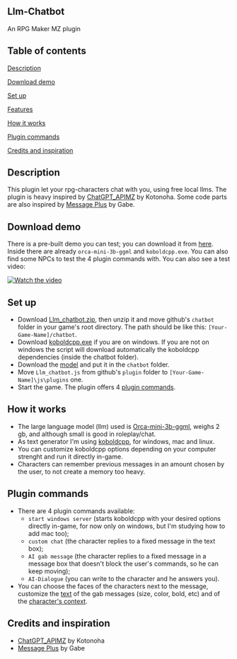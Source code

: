 ## Llm-Chatbot
An RPG Maker MZ plugin

## Table of contents
[Description](#description)

[Download demo](#download-demo)

[Set up](#set-up)

[Features](#features)

[How it works](#how-it-works)

[Plugin commands](#plugin-commands)

[Credits and inspiration](#credits-and-inspiration)

## Description
This plugin let your rpg-characters chat with you, using free local llms. The plugin is heavy inspired by [ChatGPT_APIMZ](https://github.com/kotonoha0109/kotonoha_tkoolMZ_Plugins/blob/main/plugins/ChatGPT_APIMZ.js) by Kotonoha.
Some code parts are also inspired by [Message Plus](https://forums.rpgmakerweb.com/index.php?threads/gabe-mz-message-plus.127925/) by Gabe.

## Download demo
There is a pre-built demo you can test; you can download it from [here](https://github.com/GiusTex/Llm-Chatbot/releases). Inside there are already `orca-mini-3b-ggml` and `koboldcpp.exe`. You can also find some NPCs to test the 4 plugin commands with. You can also see a test video:

[![Watch the video](https://img.youtube.com/vi/5d2SO-kegT0/hqdefault.jpg)](https://www.youtube.com/embed/5d2SO-kegT0)

## Set up
- Download [Llm_chatbot.zip](https://github.com/GiusTex/Llm-Chatbot/archive/refs/heads/main.zip), then unzip it and move github's `chatbot` folder in your game's root directory. The path should be like this: `[Your-Game-Name]/chatbot`.
- Download [koboldcpp.exe](https://github.com/LostRuins/koboldcpp/releases) if you are on windows. If you are not on windows the script will download automatically the koboldcpp dependencies (inside the chatbot folder).
- Download the [model](https://huggingface.co/TheBloke/orca_mini_3B-GGML/resolve/main/orca-mini-3b.ggmlv3.q5_0.bin) and put it in the `chatbot` folder.
- Move `Llm_chatbot.js` from github's `plugin` folder to `[Your-Game-Name]\js\plugins` one. 
- Start the game. The plugin offers 4 [plugin commands](#plugin-commands).

## How it works
- The large language model (llm) used is [Orca-mini-3b-ggml](https://huggingface.co/TheBloke/orca_mini_3B-GGML), weighs 2 gb, and although small is good in roleplay/chat.
- As text generator I'm using [koboldcpp](https://github.com/LostRuins/koboldcpp), for windows, mac and linux.
- You can customize koboldcpp options depending on your computer strenght and run it directly in-game.
- Characters can remember previous messages in an amount chosen by the user, to not create a memory too heavy.

## Plugin commands
- There are 4 plugin commands available:
  - `start windows server` (starts koboldcpp with your desired options directly in-game, for now only on windows, but I'm studying how to add mac too);
  - `custom chat` (the character replies to a fixed message in the text box);
  - `AI gab message` (the character replies to a fixed message in a message box that doesn't block the user's commands, so he can keep moving);
  - `AI-Dialogue` (you can write to the character and he answers you).
- You can choose the faces of the characters next to the message, customize the [text](https://github.com/GiusTex/Llm-Chatbot/blob/main/docs/Examples.md#text-options) of the gab messages (size, color, bold, etc) and of the [character's context](https://github.com/GiusTex/Llm-Chatbot/blob/main/docs/Examples.md#custom-characters).

## Credits and inspiration
- [ChatGPT_APIMZ](https://github.com/kotonoha0109/kotonoha_tkoolMZ_Plugins/blob/main/plugins/ChatGPT_APIMZ.js) by Kotonoha
- [Message Plus](https://forums.rpgmakerweb.com/index.php?threads/gabe-mz-message-plus.127925/) by Gabe
